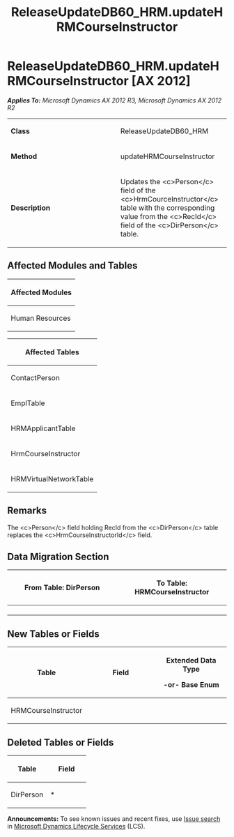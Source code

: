 ﻿---
title: ReleaseUpdateDB60_HRM.updateHRMCourseInstructor
TOCTitle: ReleaseUpdateDB60_HRM.updateHRMCourseInstructor
ms:assetid: 25e93585-b8e6-f48d-677f-7a3ac7dc7ba6
ms:mtpsurl: https://msdn.microsoft.com/en-us/library/JJ685025(v=AX.60)
ms:contentKeyID: 49707225
ms.date: 05/18/2015
mtps_version: v=AX.60
---

# ReleaseUpdateDB60\_HRM.updateHRMCourseInstructor [AX 2012]


_**Applies To:** Microsoft Dynamics AX 2012 R3, Microsoft Dynamics AX 2012 R2_

<table>
<colgroup>
<col style="width: 50%" />
<col style="width: 50%" />
</colgroup>
<tbody>
<tr class="odd">
<td><p><strong>Class</strong></p></td>
<td><p>ReleaseUpdateDB60_HRM</p></td>
</tr>
<tr class="even">
<td><p><strong>Method</strong></p></td>
<td><p>updateHRMCourseInstructor</p></td>
</tr>
<tr class="odd">
<td><p><strong>Description</strong></p></td>
<td><p>Updates the &lt;c&gt;Person&lt;/c&gt; field of the &lt;c&gt;HrmCourceInstructor&lt;/c&gt; table with the corresponding value from the &lt;c&gt;RecId&lt;/c&gt; field of the &lt;c&gt;DirPerson&lt;/c&gt; table.</p></td>
</tr>
</tbody>
</table>


## Affected Modules and Tables

<table>
<colgroup>
<col style="width: 100%" />
</colgroup>
<thead>
<tr class="header">
<th><p>Affected Modules</p></th>
</tr>
</thead>
<tbody>
<tr class="odd">
<td><p>Human Resources</p></td>
</tr>
</tbody>
</table>


<table>
<colgroup>
<col style="width: 100%" />
</colgroup>
<thead>
<tr class="header">
<th><p>Affected Tables</p></th>
</tr>
</thead>
<tbody>
<tr class="odd">
<td><p>ContactPerson</p></td>
</tr>
<tr class="even">
<td><p>EmplTable</p></td>
</tr>
<tr class="odd">
<td><p>HRMApplicantTable</p></td>
</tr>
<tr class="even">
<td><p>HrmCourseInstructor</p></td>
</tr>
<tr class="odd">
<td><p>HRMVirtualNetworkTable</p></td>
</tr>
</tbody>
</table>


## Remarks

The \<c\>Person\</c\> field holding RecId from the \<c\>DirPerson\</c\> table replaces the \<c\>HrmCourseInstructorId\</c\> field.

## Data Migration Section

<table>
<colgroup>
<col style="width: 50%" />
<col style="width: 50%" />
</colgroup>
<thead>
<tr class="header">
<th><p>From Table: DirPerson</p></th>
<th><p>To Table: HRMCourseInstructor</p></th>
</tr>
</thead>
<tbody>
<tr class="odd">
<td><p></p></td>
<td><p></p></td>
</tr>
</tbody>
</table>


## New Tables or Fields

<table>
<colgroup>
<col style="width: 33%" />
<col style="width: 33%" />
<col style="width: 33%" />
</colgroup>
<thead>
<tr class="header">
<th><p>Table</p></th>
<th><p>Field</p></th>
<th><p>Extended Data Type</p>
<p>-or- Base Enum</p></th>
</tr>
</thead>
<tbody>
<tr class="odd">
<td><p>HRMCourseInstructor</p></td>
<td><p></p></td>
<td><p></p></td>
</tr>
</tbody>
</table>


## Deleted Tables or Fields

<table>
<colgroup>
<col style="width: 50%" />
<col style="width: 50%" />
</colgroup>
<thead>
<tr class="header">
<th><p>Table</p></th>
<th><p>Field</p></th>
</tr>
</thead>
<tbody>
<tr class="odd">
<td><p>DirPerson</p></td>
<td><p>*</p></td>
</tr>
</tbody>
</table>

  
**Announcements:** To see known issues and recent fixes, use [Issue search](http://go.microsoft.com/fwlink/?linkid=389258) in [Microsoft Dynamics Lifecycle Services](http://go.microsoft.com/fwlink/?linkid=306505) (LCS).

